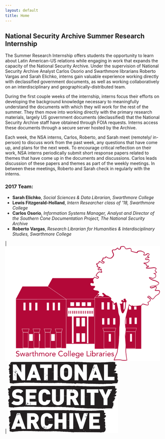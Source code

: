 ```yaml
---
layout: default
title: Home
---
```

## National Security Archive Summer Research Internship



The Summer Research Internship offers students the opportunity to learn about Latin American-US relations while engaging in work that expands the capacity of the National Security Archive. Under the supervision of National Security Archive Analyst Carlos Osorio and Swarthmore librarians <span class="redacted">Roberto Vargas</span> and <span class="redacted">Sarah Elichko</span>, interns gain valuable experience working directly with <span class="redacted">declassified government documents</span>, as well as working collaboratively on an interdisciplinary and geographically-distributed team.

<span class="redacted">During the first couple weeks of the internship, interns focus their efforts on developing the background knowledge necessary to meaningfully understa</span>nd the documents with which they will work for the rest of the summer.  They then move into working directly with the primary research materials, largely US government documents (declassified) that the National Security Archive staff have obtained through FOIA requests. Interns access these documents through a secure server hosted by the Archive.

Each week, the NSA interns, Carlos, Roberto, and Sarah meet (remotely/ in-person) to discuss work from the pa<span class="redacted">st week, any questions that have come up, and plans for the next week. To encourage critical reflection on their work, NSA interns periodically submit short response papers related to themes that have come up in the docum</span>ents and discussions. Carlos leads discussion of these papers and themes as part of the weekly meetings. In between these meetings, Roberto and Sarah check in regularly with the interns.

### 2017 Team:

- **Sarah Elichko**, *Social Sciences & Data Librarian, Swarthmore College*
- **Lewis Fitzgerald-Holland**, *Intern Researcher class of '18, Swarthmore College*
- **Carlos Osorio**, *Information Systems Manager, Analyst and Director of the Southern Cone Documentation Project, The National Security Archive*
- **Roberto Vargas**, *Research Librarian for Humanities & Interdisciplinary Studies, Swarthmore College*


| [![Swarthmore Logo](/img/final_final.png)](http://www.swarthmore.edu/libraries)  | [![NSA logo](/img/National_Logo.png)](http://nsarchive.gwu.edu/)



